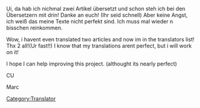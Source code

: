 Ui, da hab ich nichmal zwei Artikel übersetzt und schon steh ich bei den
Übersetzern mit drin! Danke an euch! (Ihr seid schnell) Aber keine
Angst, ich weiß das meine Texte nicht perfekt sind. Ich muss mal wieder
n bisschen reinkommen.

Wow, i havent even translated two articles and now im in the translators
list! Thx 2 all!(Ur fast!!) I know that my translations arent perfect,
but i will work on it!

I hope I can help improving this project. (althought its nearly perfect)

CU

Marc

[Category:Translator](Category:Translator "wikilink")